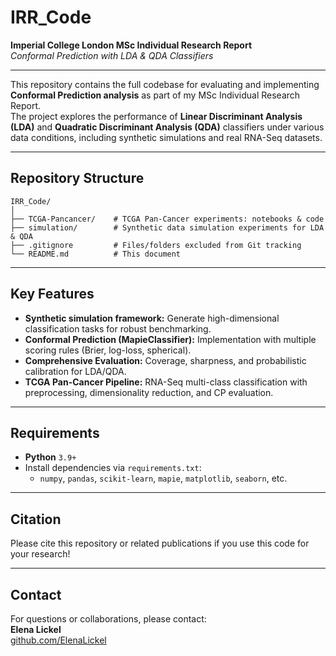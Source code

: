 # IRR_Code

**Imperial College London MSc Individual Research Report**  
*Conformal Prediction with LDA & QDA Classifiers*

---

This repository contains the full codebase for evaluating and implementing **Conformal Prediction analysis** as part of my MSc Individual Research Report.  
The project explores the performance of **Linear Discriminant Analysis (LDA)** and **Quadratic Discriminant Analysis (QDA)** classifiers under various data conditions, including synthetic simulations and real RNA-Seq datasets.

---

## Repository Structure

```
IRR_Code/
│
├── TCGA-Pancancer/    # TCGA Pan-Cancer experiments: notebooks & code
├── simulation/        # Synthetic data simulation experiments for LDA & QDA
├── .gitignore         # Files/folders excluded from Git tracking
└── README.md          # This document
```

---

## Key Features

- **Synthetic simulation framework:** Generate high-dimensional classification tasks for robust benchmarking.
- **Conformal Prediction (MapieClassifier):** Implementation with multiple scoring rules (Brier, log-loss, spherical).
- **Comprehensive Evaluation:** Coverage, sharpness, and probabilistic calibration for LDA/QDA.
- **TCGA Pan-Cancer Pipeline:** RNA-Seq multi-class classification with preprocessing, dimensionality reduction, and CP evaluation.

---

## Requirements

- **Python** `3.9+`
- Install dependencies via `requirements.txt`:
  - `numpy`, `pandas`, `scikit-learn`, `mapie`, `matplotlib`, `seaborn`, etc.

---

## Citation

Please cite this repository or related publications if you use this code for your research!

---

## Contact

For questions or collaborations, please contact:  
**Elena Lickel**  
[github.com/ElenaLickel](https://github.com/ElenaLickel)
